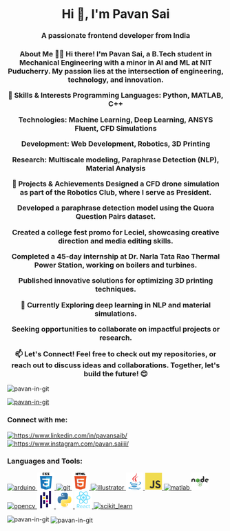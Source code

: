 <h1 align="center">Hi 👋, I'm Pavan Sai</h1>
<h3 align="center">A passionate frontend developer from India</h3>
<h3 align="center">About Me 👨‍💻
Hi there! I'm Pavan Sai, a B.Tech student in Mechanical Engineering with a minor in AI and ML at NIT Puducherry. My passion lies at the intersection of engineering, technology, and innovation.

🔧 Skills & Interests
Programming Languages: Python, MATLAB, C++

Technologies: Machine Learning, Deep Learning, ANSYS Fluent, CFD Simulations

Development: Web Development, Robotics, 3D Printing

Research: Multiscale modeling, Paraphrase Detection (NLP), Material Analysis

🚀 Projects & Achievements
Designed a CFD drone simulation as part of the Robotics Club, where I serve as President.

Developed a paraphrase detection model using the Quora Question Pairs dataset.

Created a college fest promo for Leciel, showcasing creative direction and media editing skills.

Completed a 45-day internship at Dr. Narla Tata Rao Thermal Power Station, working on boilers and turbines.

Published innovative solutions for optimizing 3D printing techniques.

🌱 Currently
Exploring deep learning in NLP and material simulations.

Seeking opportunities to collaborate on impactful projects or research.

📫 Let's Connect!
Feel free to check out my repositories, or reach out to discuss ideas and collaborations. Together, let's build the future! 😊</h3>

<p align="left"> <img src="https://komarev.com/ghpvc/?username=pavan-in-git&label=Profile%20views&color=0e75b6&style=flat" alt="pavan-in-git" /> </p>

<p align="left"> <a href="https://github.com/ryo-ma/github-profile-trophy"><img src="https://github-profile-trophy.vercel.app/?username=pavan-in-git" alt="pavan-in-git" /></a> </p>

<h3 align="left">Connect with me:</h3>
<p align="left">
<a href="https://linkedin.com/in/https://www.linkedin.com/in/pavansaib/" target="blank"><img align="center" src="https://raw.githubusercontent.com/rahuldkjain/github-profile-readme-generator/master/src/images/icons/Social/linked-in-alt.svg" alt="https://www.linkedin.com/in/pavansaib/" height="30" width="40" /></a>
<a href="https://instagram.com/https://www.instagram.com/pavan.saiiii/" target="blank"><img align="center" src="https://raw.githubusercontent.com/rahuldkjain/github-profile-readme-generator/master/src/images/icons/Social/instagram.svg" alt="https://www.instagram.com/pavan.saiiii/" height="30" width="40" /></a>
</p>

<h3 align="left">Languages and Tools:</h3>
<p align="left"> <a href="https://www.arduino.cc/" target="_blank" rel="noreferrer"> <img src="https://cdn.worldvectorlogo.com/logos/arduino-1.svg" alt="arduino" width="40" height="40"/> </a> <a href="https://www.w3schools.com/css/" target="_blank" rel="noreferrer"> <img src="https://raw.githubusercontent.com/devicons/devicon/master/icons/css3/css3-original-wordmark.svg" alt="css3" width="40" height="40"/> </a> <a href="https://git-scm.com/" target="_blank" rel="noreferrer"> <img src="https://www.vectorlogo.zone/logos/git-scm/git-scm-icon.svg" alt="git" width="40" height="40"/> </a> <a href="https://www.w3.org/html/" target="_blank" rel="noreferrer"> <img src="https://raw.githubusercontent.com/devicons/devicon/master/icons/html5/html5-original-wordmark.svg" alt="html5" width="40" height="40"/> </a> <a href="https://www.adobe.com/in/products/illustrator.html" target="_blank" rel="noreferrer"> <img src="https://www.vectorlogo.zone/logos/adobe_illustrator/adobe_illustrator-icon.svg" alt="illustrator" width="40" height="40"/> </a> <a href="https://www.java.com" target="_blank" rel="noreferrer"> <img src="https://raw.githubusercontent.com/devicons/devicon/master/icons/java/java-original.svg" alt="java" width="40" height="40"/> </a> <a href="https://developer.mozilla.org/en-US/docs/Web/JavaScript" target="_blank" rel="noreferrer"> <img src="https://raw.githubusercontent.com/devicons/devicon/master/icons/javascript/javascript-original.svg" alt="javascript" width="40" height="40"/> </a> <a href="https://www.mathworks.com/" target="_blank" rel="noreferrer"> <img src="https://upload.wikimedia.org/wikipedia/commons/2/21/Matlab_Logo.png" alt="matlab" width="40" height="40"/> </a> <a href="https://nodejs.org" target="_blank" rel="noreferrer"> <img src="https://raw.githubusercontent.com/devicons/devicon/master/icons/nodejs/nodejs-original-wordmark.svg" alt="nodejs" width="40" height="40"/> </a> <a href="https://opencv.org/" target="_blank" rel="noreferrer"> <img src="https://www.vectorlogo.zone/logos/opencv/opencv-icon.svg" alt="opencv" width="40" height="40"/> </a> <a href="https://pandas.pydata.org/" target="_blank" rel="noreferrer"> <img src="https://raw.githubusercontent.com/devicons/devicon/2ae2a900d2f041da66e950e4d48052658d850630/icons/pandas/pandas-original.svg" alt="pandas" width="40" height="40"/> </a> <a href="https://www.python.org" target="_blank" rel="noreferrer"> <img src="https://raw.githubusercontent.com/devicons/devicon/master/icons/python/python-original.svg" alt="python" width="40" height="40"/> </a> <a href="https://reactjs.org/" target="_blank" rel="noreferrer"> <img src="https://raw.githubusercontent.com/devicons/devicon/master/icons/react/react-original-wordmark.svg" alt="react" width="40" height="40"/> </a> <a href="https://scikit-learn.org/" target="_blank" rel="noreferrer"> <img src="https://upload.wikimedia.org/wikipedia/commons/0/05/Scikit_learn_logo_small.svg" alt="scikit_learn" width="40" height="40"/> </a> </p>

<p><img align="left" src="https://github-readme-stats.vercel.app/api/top-langs?username=pavan-in-git&show_icons=true&locale=en&layout=compact" alt="pavan-in-git" /></p>

<p>&nbsp;<img align="center" src="https://github-readme-stats.vercel.app/api?username=pavan-in-git&show_icons=true&locale=en" alt="pavan-in-git" /></p>
